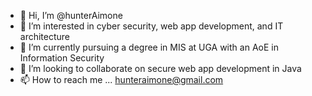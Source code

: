 - 👋 Hi, I’m @hunterAimone
- 👀 I’m interested in cyber security, web app development, and IT architecture
- 🌱 I’m currently pursuing a degree in MIS at UGA with an AoE in Information Security
- 💞️ I’m looking to collaborate on secure web app development in Java
- 📫 How to reach me ... hunteraimone@gmail.com

<!---
hunterAimone/hunterAimone is a ✨ special ✨ repository because its `README.md` (this file) appears on your GitHub profile.
You can click the Preview link to take a look at your changes.
--->
